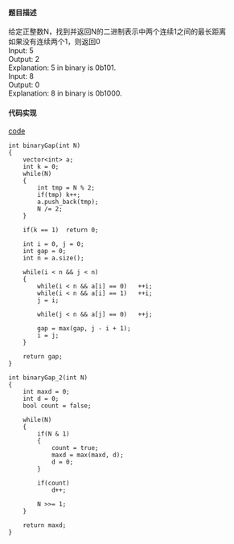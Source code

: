 #### 题目描述
给定正整数N，找到并返回N的二进制表示中两个连续1之间的最长距离  
如果没有连续两个1，则返回0  
Input: 5  
Output: 2  
Explanation: 5 in binary is 0b101.  
Input: 8  
Output: 0  
Explanation: 8 in binary is 0b1000.

#### 代码实现

[code](/Math/binary_gap.cpp)

```
int binaryGap(int N)
{
	vector<int> a;
	int k = 0;
	while(N)
	{
		int tmp = N % 2;
		if(tmp)	k++;
		a.push_back(tmp);
		N /= 2;
	}

	if(k == 1)	return 0;

	int i = 0, j = 0;
	int gap = 0;
	int n = a.size();

	while(i < n && j < n)
	{
		while(i < n && a[i] == 0)	++i;
		while(i < n && a[i] == 1)	++i;
		j = i;

		while(j < n && a[j] == 0)	++j;

		gap = max(gap, j - i + 1);
		i = j;
	}

	return gap;
}
```

```
int binaryGap_2(int N)
{
	int maxd = 0;
	int d = 0;
	bool count = false;

	while(N)
	{
		if(N & 1)
		{
			count = true;
			maxd = max(maxd, d);
			d = 0;
		}

		if(count)
			d++;

		N >>= 1;
	}

	return maxd;
}

```